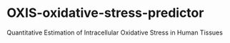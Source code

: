 # OXIS-oxidative-stress-predictor
Quantitative Estimation of Intracellular Oxidative Stress in Human Tissues
